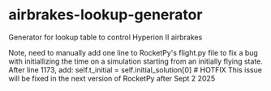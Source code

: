 # airbrakes-lookup-generator

Generator for lookup table to control Hyperion II airbrakes

Note, need to manually add one line to RocketPy's flight.py file to fix a bug with initiallizing the time on a simulation starting from an initially flying state. After line 1173, add:
            self.t_initial = self.initial_solution[0] # HOTFIX
This issue will be fixed in the next version of RocketPy after Sept 2 2025